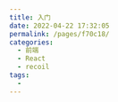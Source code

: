 ```yaml
---
title: 入门
date: 2022-04-22 17:32:05
permalink: /pages/f70c18/
categories:
  - 前端
  - React
  - recoil
tags:
  - 
---
```

